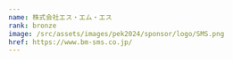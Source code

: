 ```yaml
---
name: 株式会社エス・エム・エス
rank: bronze
image: /src/assets/images/pek2024/sponsor/logo/SMS.png
href: https://www.bm-sms.co.jp/
---
```

